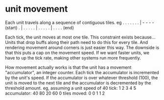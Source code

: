 # unit movement

Each unit travels along a sequence of contiguous tiles.
    eg . . . . . .
       . | - - - - (start)
       . | . . . .
       . | . . . .
       . | . . . .
        (end)

Each tick, the unit moves at most one tile. 
This constraint exists because...
    Units that drop buffs along their path need to do this for every tile.
    And rendering movement around corners is just easier this way.
The downside is that this puts a cap on the movement speed. If we want faster units, we have to up the tick rate, making other systems run more frequently.

How movement actually works is that the unit has a movement "accumulator", an integer counter. Each tick the accumulator is incremented by the unit's speed. If the accumulator is over whatever threshold (100), the unit is moved to the next tile and the accumulator is decremented by the threshold amount.
    eg, assuming a unit speed of 40
    tick:                1       2       3       4       5
    accumulator:        40      80      20      60       0
    tiles moved:         0       0       1       1       2
